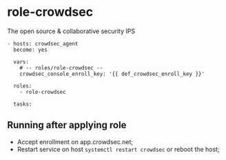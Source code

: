 # role-crowdsec
The open source &amp; collaborative security IPS 



```
- hosts: crowdsec_agent
  become: yes

  vars:
    # -- roles/role-crowdsec --
    crowdsec_console_enroll_key: '{{ def_crowdsec_enroll_key }}'

  roles:
    - role-crowdsec

  tasks:
```

## Running after applying role
- Accept enrollment on app.crowdsec.net;
- Restart service on host ``systemctl restart crowdsec`` or reboot the host;

